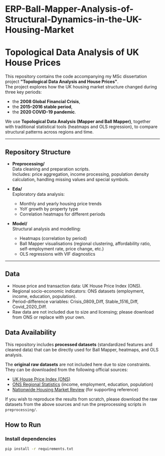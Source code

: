 # ERP-Ball-Mapper-Analysis-of-Structural-Dynamics-in-the-UK-Housing-Market
# Topological Data Analysis of UK House Prices

This repository contains the code accompanying my MSc dissertation project **"Topological Data Analysis and House Prices"**.  
The project explores how the UK housing market structure changed during three key periods:  
- the **2008 Global Financial Crisis**,  
- the **2015–2016 stable period**,  
- the **2020 COVID-19 pandemic**.  

We use **Topological Data Analysis (Mapper and Ball Mapper)**, together with traditional statistical tools (heatmaps and OLS regression), to compare structural patterns across regions and time.

---

## Repository Structure

- **Preprocessing/**  
  Data cleaning and preparation scripts.  
  Includes: price aggregation, income processing, population density calculation, handling missing values and special symbols.

- **Eda/**  
  Exploratory data analysis:  
  - Monthly and yearly housing price trends  
  - YoY growth by property type  
  - Correlation heatmaps for different periods  

- **Model/**  
  Structural analysis and modelling:  
  - Heatmaps (correlation by period)  
  - Ball Mapper visualisations (regional clustering, affordability ratio, self-employment rate, price change, etc.)  
  - OLS regressions with VIF diagnostics  

---
## Data

- House price and transaction data: UK House Price Index (ONS).  
- Regional socio-economic indicators: ONS datasets (employment, income, education, population).  
- Period-difference variables: Crisis_0809_Diff, Stable_1516_Diff, Covid_2020_Diff.  
- Raw data are not included due to size and licensing; please download from ONS or replace with your own.

## Data Availability

This repository includes **processed datasets** (standardized features and cleaned data) that can be directly used for Ball Mapper, heatmaps, and OLS analysis.  

The **original raw datasets** are not included here due to size constraints. They can be downloaded from the following official sources:

- [UK House Price Index (ONS)](https://www.ons.gov.uk/economy/inflationandpriceindices/bulletins/housepriceindex)  
- [ONS Regional Statistics](https://www.ons.gov.uk) (income, employment, education, population)  
- [Nationwide Housing Market Review](https://www.nationwide.co.uk) (for supporting reference)

If you wish to reproduce the results from scratch, please download the raw datasets from the above sources and run the preprocessing scripts in `preprocessing/`.


## How to Run

### Install dependencies
```bash
pip install -r requirements.txt



